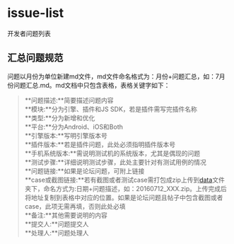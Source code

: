 # issue-list
开发者问题列表

## 汇总问题规范
  问题以月份为单位新建md文件，md文件命名格式为：月份+问题汇总，如：7月份问题汇总.md。md文档中只包含表格，表格关键字如下：
>**问题描述:**简要描述问题内容    
>**模块:**分为引擎、插件和JS SDK，若是插件需写完插件名称    
>**类型:**分为新增和优化    
>**平台:**分为Android、iOS和Both    
>**引擎版本:**写明引擎版本号    
>**插件版本:**若是插件问题，此处必须指明插件版本号    
>**手机系统版本:**需说明测试机的系统版本，尤其是偶现的问题    
>**测试步骤:**详细说明测试步骤，此处主要针对有测试用例的情况    
>**问题链接:**如果是论坛问题，可附上链接    
>**case或截图链接:**若有截图或者测试case需打包成zip上传到[data](https://github.com/code4appcan/issue-list.git)文件夹下，命名方式为:日期+问题描述，如：20160712_XXX.zip。上传完成后将地址复制到表格中对应的位置。如果是论坛问题且帖子中包含截图或者case，此项无需再填，否则此处必填    
>**备注:**其他需要说明的内容    
>**提交人:**问题提交人    
>**处理人:**问题处理人

